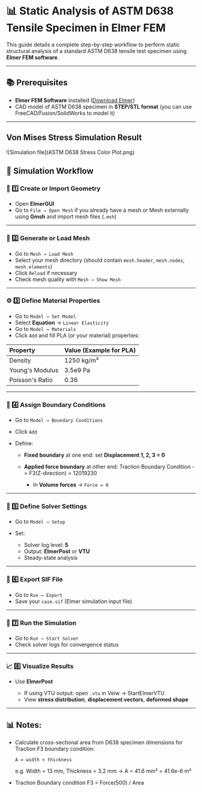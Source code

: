 # 📊 Static Analysis of ASTM D638 Tensile Specimen in Elmer FEM

This guide details a complete step-by-step workflow to perform static structural analysis of a standard ASTM D638 tensile test specimen using **Elmer FEM software**.

---

## 📚 Prerequisites

* **Elmer FEM Software** installed ([Download Elmer](https://www.elmerfem.org/blog/binaries/))
* CAD model of ASTM D638 specimen in **STEP/STL format** (you can use FreeCAD/Fusion/SolidWorks to model it)

---
## Von Mises Stress Simulation Result
![Simulation file](ASTM D638 Stress Color Plot.png)

## 📌 Simulation Workflow

### 📂 1️⃣ Create or Import Geometry

* Open **ElmerGUI**
* Go to `File → Open Mesh` if you already have a mesh
  or
  Mesh externally using **Gmsh** and import mesh files (`.msh`)

---

### 📝 2️⃣ Generate or Load Mesh

* Go to `Mesh → Load Mesh`
* Select your mesh directory (should contain `mesh.header`, `mesh.nodes`, `mesh.elements`)
* Click `Reload` if necessary
* Check mesh quality with `Mesh → Show Mesh`

---

### ⚙️ 3️⃣ Define Material Properties

* Go to `Model → Set Model`
* Select **Equation** → `Linear Elasticity`
* Go to `Model → Materials`
* Click `Add` and fill PLA (or your material) properties:

| Property        | Value (Example for PLA) |
| :-------------- | :---------------------- |
| Density         | 1250 kg/m³              |
| Young's Modulus | 3.5e9 Pa                |
| Poisson's Ratio | 0.36                    |
---

### 📌 4️⃣ Assign Boundary Conditions

* Go to `Model → Boundary Conditions`
* Click `Add`
* Define:

  * **Fixed boundary** at one end: set **Displacement 1, 2, 3 = 0**
  * **Applied force boundary** at other end: Traction Boundary Condition -> F3(Z-direction) = 12019230

    * In **Volume forces** → `Force = 0`

---

### 📌 5️⃣ Define Solver Settings

* Go to `Model → Setup`
* Set:

  * Solver log level: **5**
  * Output: **ElmerPost** or **VTU**
  * Steady-state analysis

---

### 📌 6️⃣ Export SIF File

* Go to `Run → Export`
* Save your `case.sif` (Elmer simulation input file)

---

### 📌 7️⃣ Run the Simulation

* Go to `Run → Start Solver`
* Check solver logs for convergence status

---

### 📈 8️⃣ Visualize Results

* Use **ElmerPost**

  * If using VTU output: open `.vtu` in Veiw -> StartElmerVTU
  * View **stress distribution**, **displacement vectors**, **deformed shape**

---

## 📊 Notes:

* Calculate cross-sectional area from D638 specimen dimensions for Traction F3 boundary condition:

  ```
  A = width × thickness
  ```

  e.g.
  Width = 13 mm, Thickness = 3.2 mm → A = 41.6 mm² = 41.6e-6 m²

* Traction Boundary condition F3 = Force(500) / Area

